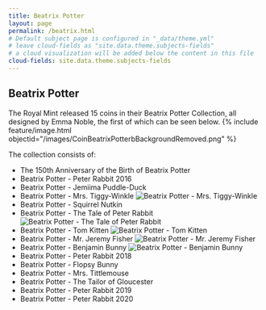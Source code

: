 ```yaml
---
title: Beatrix Potter
layout: page
permalink: /beatrix.html
# Default subject page is configured in "_data/theme.yml"
# leave cloud-fields as "site.data.theme.subjects-fields"
# a cloud visualization will be added below the content in this file
cloud-fields: site.data.theme.subjects-fields
---
```


## Beatrix Potter
The Royal Mint released 15 coins in their Beatrix Potter Collection, all designed by Emma Noble, the first of which can be seen below. 
{% include feature/image.html objectid="/images/CoinBeatrixPotterbBackgroundRemoved.png" %}

The collection consists of:
- The 150th Anniversary of the Birth of Beatrix Potter
- Beatrix Potter - Peter Rabbit 2016
- Beatrix Potter - Jemiima Puddle-Duck
- Beatrix Potter - Mrs. Tiggy-Winkle
![Beatrix Potter - Mrs. Tiggy-Winkle](Intelli-Pence/images/CoinTiggyWinklebBackgroundRemoved.png)
- Beatrix Potter - Squirrel Nutkin
- Beatrix Potter - The Tale of Peter Rabbit
![Beatrix Potter - The Tale of Peter Rabbit](Intelli-Pence/images/CoinPeterRabbitbBackgroundRemoved.png)
- Beatrix Potter - Tom Kitten
![Beatrix Potter - Tom Kitten](Intelli-Pence/images/CoinTomKittenbBackgroundRemoved.png)
- Beatrix Potter - Mr. Jeremy Fisher
![Beatrix Potter - Mr. Jeremy Fisher](Intelli-Pence/images/CoinJeremyFisherbBackgroundRemoved.png)
- Beatrix Potter - Benjamin Bunny
![Beatrix Potter - Benjamin Bunny](Intelli-Pence/images/CoinBenjaminBunnybBackgroundRemoved.png)
- Beatrix Potter - Peter Rabbit 2018
- Beatrix Potter - Flopsy Bunny
- Beatrix Potter - Mrs. Tittlemouse
- Beatrix Potter - The Tailor of Gloucester
- Beatrix Potter - Peter Rabbit 2019
- Beatrix Potter - Peter Rabbit 2020
